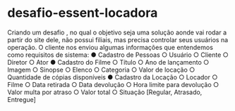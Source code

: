 # desafio-essent-locadora

Criando um desafio , no qual o objetivo seja uma solução aonde  vai rodar a partir do site dele, não possui filiais, mas
precisa controlar seus usuários na operação.
O cliente nos enviou algumas informações que entendemos como requisitos de sistema:
● Cadastro de Pessoas
○ Usuário
○ Cliente
○ Diretor
○ Ator
● Cadastro do Filme
○ Título
○ Ano de lançamento
○ Imagem
○ Sinopse
○ Elenco
○ Categoria
○ Valor de locação
○ Quantidade de cópias disponíveis
● Cadastro da Locação
○ Locador
○ Filme
○ Data retirada
○ Data devolução
○ Hora limite para devolução
○ Valor multa por atraso
○ Valor total
○ Situação [Regular, Atrasado, Entregue]
